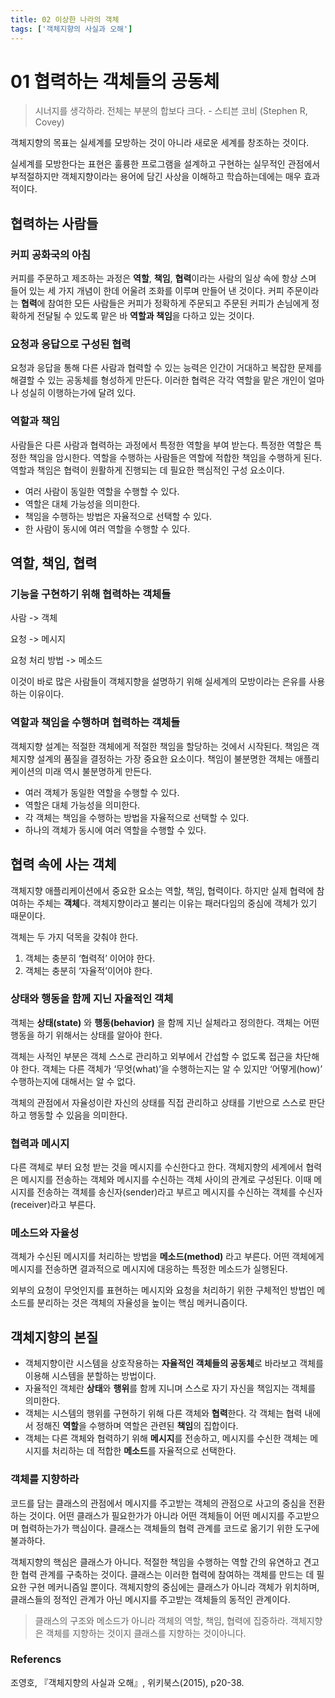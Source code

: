 ```yaml
---
title: 02 이상한 나라의 객체
tags: ['객체지향의 사실과 오해']
---
```


# 01 협력하는 객체들의 공동체

> 시너지를 생각하라. 전체는 부분의 합보다 크다. - 스티븐 코비 (Stephen R, Covey)

객체지향의 목표는 실세계를 모방하는 것이 아니라 새로운 세계를 창조하는 것이다. 

실세계를 모방한다는 표현은 훌륭한 프로그램을 설계하고 구현하는 실무적인 관점에서 부적절하지만 객체지향이라는 용어에 담긴 사상을 이해하고 학습하는데에는 매우 효과적이다.

## 협력하는 사람들

### 커피 공화국의 아침

커피를 주문하고 제조하는 과정은 **역할**, **책임**, **협력**이라는 사람의 일상 속에 항상 스며 들어 있는 세 가지 개념이 한데 어울려 조화를 이루며 만들어 낸 것이다. 커피 주문이라는 **협력**에 참여한 모든 사람들은 커피가 정확하게 주문되고 주문된 커피가 손님에게 정확하게 전달될 수 있도록 맡은 바 **역할과 책임**을 다하고 있는 것이다.

### 요청과 응답으로 구성된 협력

요청과 응답을 통해 다른 사람과 협력할 수 있는 능력은 인간이 거대하고 복잡한 문제를 해결할 수 있는 공동체를 형성하게 만든다. 이러한 협력은 각각 역할을 맡은 개인이 얼마나 성실히 이행하는가에 달려 있다.

### 역할과 책임

사람들은 다른 사람과 협력하는 과정에서 특정한 역할을 부여 받는다. 특정한 역할은 특정한 책임을 암시한다. 역할을 수행하는 사람들은 역할에 적합한 책임을 수행하게 된다. 역할과 책임은 협력이 원활하게 진행되는 데 필요한 핵심적인 구성 요소이다.

- 여러 사람이 동일한 역할을 수행할 수 있다.
- 역할은 대체 가능성을 의미한다.
- 책임을 수행하는 방법은 자율적으로 선택할 수 있다.
- 한 사람이 동시에 여러 역할을 수행할 수 있다.

## 역할, 책임, 협력

### 기능을 구현하기 위해 협력하는 객체들

사람 -> 객체

요청 -> 메시지

요청 처리 방법 -> 메소드


이것이 바로 많은 사람들이 객체지향을 설명하기 위해 실세계의 모방이라는 은유를 사용하는 이유이다.

### 역할과 책임을 수행하며 협력하는 객체들

객체지향 설계는 적절한 객체에게 적절한 책임을 할당하는 것에서 시작된다. 책임은 객체지향 설계의 품질을 결정하는 가장 중요한 요소이다. 책임이 불분명한 객체는 애플리케이션의 미래 역시 불분명하게 만든다. 

- 여러 객체가 동일한 역할을 수행할 수 있다.
- 역할은 대체 가능성을 의미한다.
- 각 객체는 책임을 수행하는 방법을 자율적으로 선택할 수 있다.
- 하나의 객체가 동시에 여러 역할을 수행할 수 있다.

## 협력 속에 사는 객체

객체지향 애플리케이션에서 중요한 요소는 역할, 책임, 협력이다. 하지만 실제 협력에 참여하는 주체는 **객체**다. 객체지향이라고 불리는 이유는 패러다임의 중심에 객체가 있기 때문이다.

객체는 두 가지 덕목을 갖춰야 한다.
1. 객체는 충분히 ‘협력적’ 이어야 한다.
2. 객체는 충분히 ‘자율적’이어야 한다. 

### 상태와 행동을 함께 지닌 자율적인 객체

객체는 **상태(state)** 와 **행동(behavior)** 을 함께 지닌 실체라고 정의한다. 객체는 어떤 행동을 하기 위해서는 상태를 알아야 한다. 

객체는 사적인 부분은 객체 스스로 관리하고 외부에서 간섭할 수 없도록 접근을 차단해야 한다. 객체는 다른 객체가 ‘무엇(what)’을 수행하는지는 알 수 있지만 ‘어떻게(how)’ 수행하는지에 대해서는 알 수 없다.

객체의 관점에서 자율성이란 자신의 상태를 직접 관리하고 상태를 기반으로 스스로 판단하고 행동할 수 있음을 의미한다.

### 협력과 메시지

다른 객체로 부터 요청 받는 것을 메시지를 수신한다고 한다. 객체지향의 세계에서 협력은 메시지를 전송하는 객체와 메시지를 수신하는 객체 사이의 관계로 구성된다. 이때 메시지를 전송하는 객체를 송신자(sender)라고 부르고 메시지를 수신하는 객체를 수신자(receiver)라고 부른다.

### 메소드와 자율성

객체가 수신된 메시지를 처리하는 방법을 **메소드(method)** 라고 부른다. 어떤 객체에게 메시지를 전송하면 결과적으로 메시지에 대응하는 특정한 메소드가 실행된다. 

외부의 요청이 무엇인지를 표현하는 메시지와 요청을 처리하기 위한 구체적인 방법인 메소드를 분리하는 것은 객체의 자율성을 높이는 핵심 메커니즘이다.

## 객체지향의 본질

- 객체지향이란 시스템을 상호작용하는 **자율적인 객체들의 공동체**로 바라보고 객체를 이용해 시스템을 분할하는 방법이다.
- 자율적인 객체란 **상태**와 **행위**를 함께 지니며 스스로 자기 자신을 책임지는 객체를 의미한다.
- 객체는 시스템의 행위를 구현하기 위해 다른 객체와 **협력**한다. 각 객체는 협력 내에서 정해진 **역할**을 수행하며 역할은 관련된 **책임**의 집합이다.
- 객체는 다른 객체와 협력하기 위해 **메시지**를 전송하고, 메시지를 수신한 객체는 메시지를 처리하는 데 적합한 **메소드**를 자율적으로 선택한다.

### 객체를 지향하라

코드를 담는 클래스의 관점에서 메시지를 주고받는 객체의 관점으로 사고의 중심을 전환하는 것이다. 어떤 클래스가 필요한가가 아니라 어떤 객체들이 어떤 메시지를 주고받으며 협력하는가가 핵심이다. 클래스는 객체들의 협력 관계를 코드로 옮기기 위한 도구에 불과하다.

객체지향의 핵심은 클래스가 아니다. 적절한 책임을 수행하는 역할 간의 유연하고 견고한 협력 관계를 구축하는 것이다. 클래스는 이러한 협력에 참여하는 객체를 만드는 데 필요한 구현 메커니즘일 뿐이다. 객체지향의 중심에는 클래스가 아니라 객체가 위치하며, 클래스들의 정적인 관계가 아닌 메시지를 주고받는 객체들의 동적인 관계이다.

> 클래스의 구조와 메소드가 아니라 객체의 역할, 책임, 협력에 집중하라. 객체지향은 객체를 지향하는 것이지 클래스를 지향하는 것이아니다.

### Referencs

조영호, 『객체지향의 사실과 오해』, 위키북스(2015), p20-38.

<TagLinks />